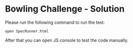 
Bowling Challenge - Solution 
=================

Please run the following command to run the test:

```
open SpecRunner.html
```

After that you can open JS console to test the code manually.